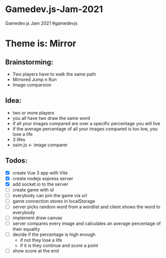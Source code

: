 # Gamedev.js-Jam-2021

Gamedev.js Jam 2021 #gamedevjs

# Theme is: Mirror

## Brainstorming:

-   Two players have to walk the same path
-   Mirrored Jump n Run
-   Image comparsion

## Idea:

-   two or more players
-   you all have two draw the same word
-   if all your images compared are over a specific percentage you will live
-   if the average percentage of all your images compared is too low, you lose a life
-   3 lifes
-   ssim.js <- image comparer

## Todos:

-   [x] create Vue 3 app with Vite
-   [x] create nodejs express server
-   [x] add socket.io to the server
-   [ ] create game with id
-   [ ] everybody can join the game via url
-   [ ] game connection stores in localStorage
-   [ ] server picks random word from a wordlist and client shows the word to everybody
-   [ ] implement draw canvas
-   [ ] server compares every image and calculates an average percentage of their equality
-   [ ] decide if the percentage is high enough
    -   if not they lose a life
    -   if it is they continue and score a point
-   [ ] show score at the end
